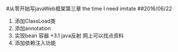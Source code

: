 #从零开始写javaWeb框架第三章
the time I need imitate
##2016/06/22
1. 添加ClassLoad类
2. 添加annotation
3. 实现bean 容器
+3.1 java反射 网上可以找点资料
4. 添加依赖注入功能
